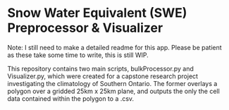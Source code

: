 # Snow Water Equivalent (SWE) Preprocessor & Visualizer
Note: I still need to make a detailed readme for this app. Please be patient as these take some time to write, this is still WIP.

This repository contains two main scripts, bulkProcessor.py and Visualizer.py, which were created for a capstone research project investigating the climatology of Southern Ontario. The former overlays a polygon over a gridded 25km x 25km plane, and outputs the only the cell data contained within the polygon to a .csv. 
